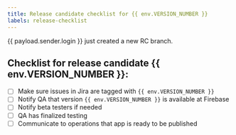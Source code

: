 ```yaml
---
title: Release candidate checklist for {{ env.VERSION_NUMBER }}
labels: release-checklist
---
```


{{ payload.sender.login }} just created a new RC branch.

## Checklist for release candidate {{ env.VERSION_NUMBER }}:

- [ ] Make sure issues in Jira are tagged with `{{ env.VERSION_NUMBER }}`
- [ ] Notify QA that version `{{ env.VERSION_NUMBER }}` is available at Firebase
- [ ] Notify beta testers if needed
- [ ] QA has finalized testing
- [ ] Communicate to operations that app is ready to be published